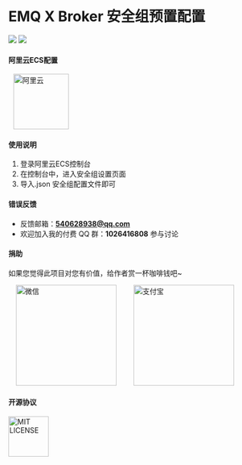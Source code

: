 <!--
 * @Author: Drswith
 * @Date: 2021-03-18 22:34:41
 * @LastEditors: Drswith
 * @LastEditTime: 2021-07-06 09:36:29
 * @FilePath: \emq-x-security-group-setting\config\aliyun\README.md
-->

# EMQ X Broker 安全组预置配置

![](https://img.shields.io/badge/license-MIT-brightgreen.svg)
![](https://img.shields.io/badge/author-HuaQing-1890ff.svg)

#### 阿里云ECS配置

<a href="https://www.aliyun.com/product/ecs">
  <img src="https://images.gitee.com/uploads/images/2021/0320/230143_dae70485_1777698.png" width='110px' hspace="10" alt="阿里云"/>
</a>

#### 使用说明

1.  登录阿里云ECS控制台
2.  在控制台中，进入安全组设置页面
3.  导入.json 安全组配置文件即可

#### 错误反馈

- 反馈邮箱：**540628938@qq.com**
- 欢迎加入我的付费 QQ 群：**1026416808** 参与讨论

#### 捐助

如果您觉得此项目对您有价值，给作者赏一杯咖啡钱吧~

<img src="https://images.gitee.com/uploads/images/2020/1029/190037_de6da034_1777698.jpeg" width='200px' hspace="15" alt="微信"/> 
<img src="https://images.gitee.com/uploads/images/2020/1029/190024_fbef1306_1777698.jpeg" width='200px' hspace="15" alt="支付宝"/>

#### 开源协议

<img src="https://images.gitee.com/uploads/images/2021/0319/000308_842e887d_1777698.png" width='80px' alt="MIT LICENSE"/>

